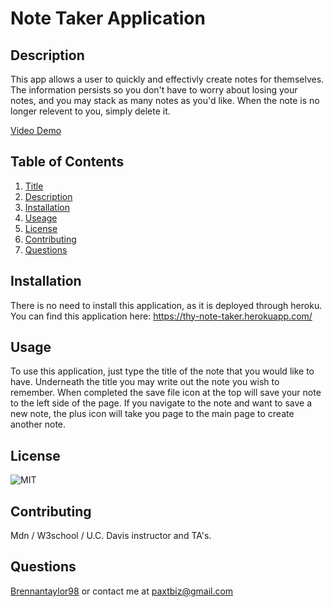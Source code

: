 # Note Taker Application

## Description
This app allows a user to quickly and effectivly create notes for themselves. The information persists so you don't have to worry about losing your notes, and you may stack as many notes as you'd like. When the note is no longer relevent to you, simply delete it.

[Video Demo]()

## Table of Contents
1.  [Title](#title)
2.  [Description](#description)
3.  [Installation](#installation)
4.  [Useage](#useage)
5.  [License](#license)
6.  [Contributing](#contributing)
7.  [Questions](#questions)

## Installation
There is no need to install this application, as it is deployed through heroku. You can find this application here: https://thy-note-taker.herokuapp.com/

## Usage
To use this application, just type the title of the note that you would like to have. Underneath the title you may write out the note you wish to remember. When completed the save file icon at the top will save your note to the left side of the page. If you navigate to the note and want to save a new note, the plus icon will take you page to the main page to create another note.

## License
![MIT](https://img.shields.io/badge/license-MIT-blue)

## Contributing
Mdn / W3school / U.C. Davis instructor and TA's.

## Questions
[Brennantaylor98](https://github.com/Brennantaylor98) or contact me at
  paxtbiz@gmail.com